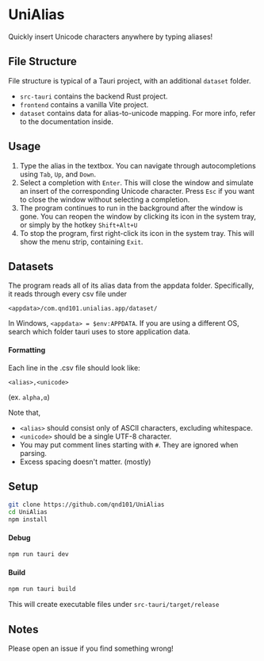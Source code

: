 # UniAlias
Quickly insert Unicode characters anywhere by typing aliases!

## File Structure
File structure is typical of a Tauri project, with an additional `dataset` folder.

- `src-tauri` contains the backend Rust project.
- `frontend` contains a vanilla Vite project.
- `dataset` contains data for alias-to-unicode mapping. For more info, refer to the documentation inside.

## Usage
1) Type the alias in the textbox. You can navigate through autocompletions using `Tab`, `Up`, and `Down`. 
2) Select a completion with `Enter`. This will close the window and simulate an insert of the corresponding Unicode character. Press `Esc` if you want to close the window without selecting a completion. 
3) The program continues to run in the background after the window is gone. You can reopen the window by clicking its icon in the system tray, or simply by the hotkey `Shift+Alt+U`
4) To stop the program, first right-click its icon in the system tray. This will show the menu strip, containing `Exit`.

## Datasets
The program reads all of its alias data from the appdata folder. Specifically, it reads through every csv file under
```
<appdata>/com.qnd101.unialias.app/dataset/
```

In Windows, `<appdata> = $env:APPDATA`. If you are using a different OS, search which folder tauri uses to store application data.

#### Formatting
Each line in the .csv file should look like: 
```csv
<alias>,<unicode>
```

(ex. `alpha,α`)

Note that,
- `<alias>` should consist only of ASCII characters, excluding whitespace. 
- `<unicode>` should be a single UTF-8 character.
- You may put comment lines starting with `#`. They are ignored when parsing.
- Excess spacing doesn't matter. (mostly)

## Setup
```bash
git clone https://github.com/qnd101/UniAlias
cd UniAlias
npm install
```

#### Debug
```bash
npm run tauri dev
```
#### Build
```bash
npm run tauri build
```
This will create executable files under `src-tauri/target/release`

## Notes
Please open an issue if you find something wrong!